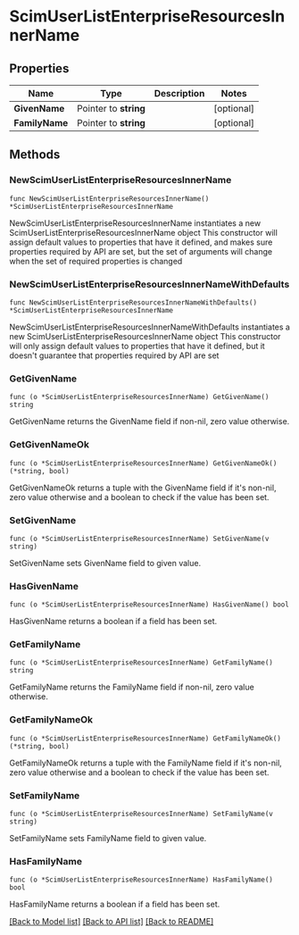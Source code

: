 # ScimUserListEnterpriseResourcesInnerName

## Properties

Name | Type | Description | Notes
------------ | ------------- | ------------- | -------------
**GivenName** | Pointer to **string** |  | [optional] 
**FamilyName** | Pointer to **string** |  | [optional] 

## Methods

### NewScimUserListEnterpriseResourcesInnerName

`func NewScimUserListEnterpriseResourcesInnerName() *ScimUserListEnterpriseResourcesInnerName`

NewScimUserListEnterpriseResourcesInnerName instantiates a new ScimUserListEnterpriseResourcesInnerName object
This constructor will assign default values to properties that have it defined,
and makes sure properties required by API are set, but the set of arguments
will change when the set of required properties is changed

### NewScimUserListEnterpriseResourcesInnerNameWithDefaults

`func NewScimUserListEnterpriseResourcesInnerNameWithDefaults() *ScimUserListEnterpriseResourcesInnerName`

NewScimUserListEnterpriseResourcesInnerNameWithDefaults instantiates a new ScimUserListEnterpriseResourcesInnerName object
This constructor will only assign default values to properties that have it defined,
but it doesn't guarantee that properties required by API are set

### GetGivenName

`func (o *ScimUserListEnterpriseResourcesInnerName) GetGivenName() string`

GetGivenName returns the GivenName field if non-nil, zero value otherwise.

### GetGivenNameOk

`func (o *ScimUserListEnterpriseResourcesInnerName) GetGivenNameOk() (*string, bool)`

GetGivenNameOk returns a tuple with the GivenName field if it's non-nil, zero value otherwise
and a boolean to check if the value has been set.

### SetGivenName

`func (o *ScimUserListEnterpriseResourcesInnerName) SetGivenName(v string)`

SetGivenName sets GivenName field to given value.

### HasGivenName

`func (o *ScimUserListEnterpriseResourcesInnerName) HasGivenName() bool`

HasGivenName returns a boolean if a field has been set.

### GetFamilyName

`func (o *ScimUserListEnterpriseResourcesInnerName) GetFamilyName() string`

GetFamilyName returns the FamilyName field if non-nil, zero value otherwise.

### GetFamilyNameOk

`func (o *ScimUserListEnterpriseResourcesInnerName) GetFamilyNameOk() (*string, bool)`

GetFamilyNameOk returns a tuple with the FamilyName field if it's non-nil, zero value otherwise
and a boolean to check if the value has been set.

### SetFamilyName

`func (o *ScimUserListEnterpriseResourcesInnerName) SetFamilyName(v string)`

SetFamilyName sets FamilyName field to given value.

### HasFamilyName

`func (o *ScimUserListEnterpriseResourcesInnerName) HasFamilyName() bool`

HasFamilyName returns a boolean if a field has been set.


[[Back to Model list]](../README.md#documentation-for-models) [[Back to API list]](../README.md#documentation-for-api-endpoints) [[Back to README]](../README.md)


